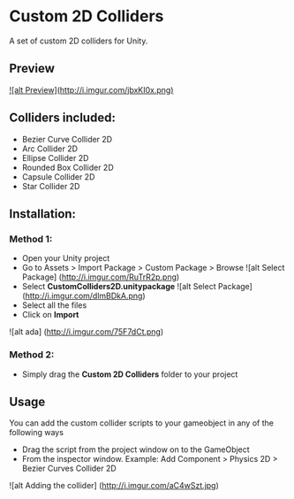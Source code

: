 # Custom 2D Colliders
A set of custom 2D colliders for Unity.

## Preview
<a title="Preview" href="https://www.youtube.com/watch?v=v6FlvXqluYA&list=PLuCGxF1wPog7dYSQ3B8p1gvzBBMp7xsAQ" target="_blank">
![alt Preview](http://i.imgur.com/jbxKI0x.png)
</a>

## Colliders included:
* Bezier Curve Collider 2D
* Arc Collider 2D
* Ellipse Collider 2D
* Rounded Box Collider 2D
* Capsule Collider 2D
* Star Collider 2D


## Installation:
### Method 1:

- Open your Unity project
- Go to Assets > Import Package > Custom Package > Browse ![alt Select Package] (http://i.imgur.com/RuTrR2p.png)
- Select **CustomColliders2D.unitypackage** ![alt Select Package] (http://i.imgur.com/dlmBDkA.png)
- Select all the files
- Click on **Import** 
 
![alt ada] (http://i.imgur.com/75F7dCt.png)


### Method 2:

- Simply drag the **Custom 2D Colliders** folder to your project

## Usage

You can add the custom collider scripts to your gameobject in any of the following ways

- Drag the script from the project window on to the GameObject
- From the inspector window. Example: Add Component > Physics 2D > Bezier Curves Collider 2D

![alt Adding the collider] (http://i.imgur.com/aC4wSzt.jpg)
